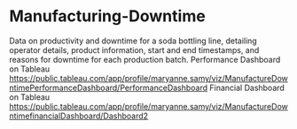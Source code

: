 # Manufacturing-Downtime
Data on productivity and downtime for a soda bottling line, detailing operator details, product information, start and end timestamps, and reasons for downtime for each production batch.
Performance Dashboard on Tableau https://public.tableau.com/app/profile/maryanne.samy/viz/ManufactureDowntimePerformanceDashboard/PerformanceDashboard
Financial Dashboard on Tableau https://public.tableau.com/app/profile/maryanne.samy/viz/ManufactureDowntimefinancialDashboard/Dashboard2
